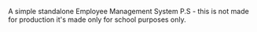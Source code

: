 A simple standalone Employee Management System 
P.S - this is not made for production it's made only for school purposes only.

